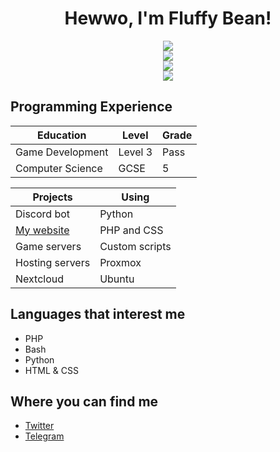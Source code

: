 <div align="center">
  <h1>Hewwo, I'm Fluffy Bean!</h1>
  
  <div align="center">
    <img src="https://github-readme-stats.vercel.app/api/top-langs/?username=Fluffy-Bean&layout=compact&theme=gruvbox&card_width=445&langs_count=10">
  </div>

  <div align="center">
    <img src="https://github-readme-stats.vercel.app/api/wakatime?username=Fluffy_Bean&layout=compact&theme=gruvbox">
  </div>

  <div align="center">
    <img src="https://github-readme-stats.vercel.app/api?username=Fluffy-Bean&theme=gruvbox&show_icons=true">
  </div>

  <div align="center">
    <img src="https://spotify-recently-played-readme.vercel.app/api?user=lizarddash005&width=495&count=3">
  </div>
</div>

## Programming Experience
|Education       |Level  |Grade|
|----------------|-------|-----|
|Game Development|Level 3|Pass |
|Computer Science|GCSE   |5    |

|Projects                                |Using             |
|----------------------------------------|------------------|
|Discord bot                             |Python            |
|[My website](https://gay.fluffybean.gay)|PHP and CSS       |
|Game servers                            |Custom scripts    |
|Hosting servers                         |Proxmox           |
|Nextcloud                               |Ubuntu            |

## Languages that interest me
- PHP
- Bash
- Python
- HTML & CSS

## Where you can find me
- [Twitter](https://twitter.com/fluffybeanUwU)
- [Telegram](https://t.me/Fluffy_Bean)
